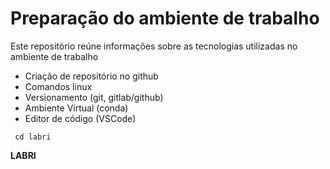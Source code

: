 # Preparação do ambiente de trabalho


Este repositório reúne informações sobre as tecnologias utilizadas no ambiente de trabalho

- Criação de repositório no github
- Comandos linux
- Versionamento (git, gitlab/github)
- Ambiente Virtual (conda)
- Editor de código (VSCode)

```
 cd labri

```


**LABRI**
